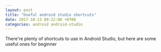 ```yaml
---
layout: post
title: "Useful android studio shortcuts"
date: 2017-10-13 09:22:00 +0700
categories: android android-studio
---
```


There're plenty of shortcuts to use in Android Studio, but here are some useful ones for beginner


